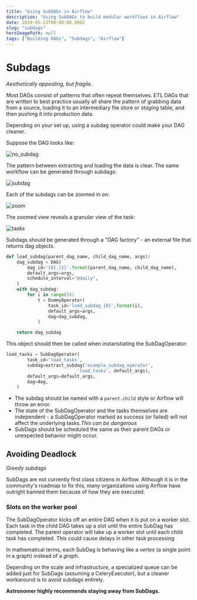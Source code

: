 ```yaml
---
title: "Using SubDAGs in Airflow"
description: "Using SubDAGs to build modular workflows in Airflow"
date: 2018-05-23T00:00:00.000Z
slug: "subdags"
heroImagePath: null
tags: ["Building DAGs", "Subdags", "Airflow"]
---
```


# Subdags
_Aesthetically appealing, but fragile._

Most DAGs consist of patterns that often repeat themselves. ETL DAGs that are written to best practice usually all share the pattern of grabbing data from a source, loading it to an intermediary file store or _staging_ table, and then pushing it into production data.

Depending on your set up, using a subdag operator could make your DAG cleaner.

Suppose the DAG looks like:

![no_subdag](https://cdn.astronomer.io/website/img/guides/workflow_no_subdag.png)

The pattern between extracting and loading the data is clear. The same workflow can be generated through subdags:

![subdag](https://cdn.astronomer.io/website/img/guides/subdag_dag.png)

Each of the subdags can be zoomed in on:

![zoom](https://cdn.astronomer.io/website/img/guides/zoomed_in.png)

The zoomed view reveals a granular view of the task:

![tasks](https://cdn.astronomer.io/website/img/guides/subdag_tasks.png)


Subdags should be generated through a "DAG factory" - an external file that returns dag objects.


```python
def load_subdag(parent_dag_name, child_dag_name, args):
    dag_subdag = DAG(
        dag_id='{0}.{1}'.format(parent_dag_name, child_dag_name),
        default_args=args,
        schedule_interval="@daily",
    )
    with dag_subdag:
        for i in range(5):
            t = DummyOperator(
                task_id='load_subdag_{0}'.format(i),
                default_args=args,
                dag=dag_subdag,
            )

    return dag_subdag

```

This object should then be called when instanstiating the SubDagOperator:


```python
load_tasks = SubDagOperator(
        task_id='load_tasks',
        subdag=extract_subdag('example_subdag_operator',
                           'load_tasks', default_args),
        default_args=default_args,
        dag=dag,
    )
```

- The subdag should be named with a `parent.child` style or Airflow will throw an error.
- The state of the SubDagOperator and the tasks themselves are independent - a SubDagOperator marked as success (or failed) will not affect the underlying tasks._This can be dangerous_
- SubDags should be scheduled the same as their parent DAGs or unexpected behavior might occur.

## Avoiding Deadlock
_Greedy subdags_

SubDags are not currently first class citizens in Airflow. Although it is in the community's roadmap to fix this, many organizations using Airflow have outright banned them because of how they are executed.

### Slots on the worker pool
The SubDagOperator kicks off an entire DAG when it is put on a worker slot. Each task in the child DAG takes up a slot until the entire SubDag has completed. The parent operator will take up a worker slot until each child task has completed. This could cause delays in other task processing

In mathematical terms, each SubDag is behaving like a _vertex_ (a single point in a graph) instead of a _graph_.


Depending on the scale and infrastructure, a specialized queue can be added just for SubDags (assuming a CeleryExecutor), but a cleaner workaround is to avoid subdags entirely.

**Astronomer highly recommends staying away from SubDags.**
